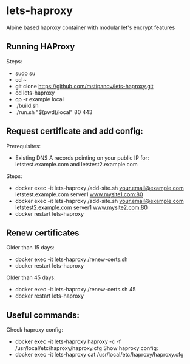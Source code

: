 # lets-haproxy
Alpine based haproxy container with modular let's encrypt features

## Running HAProxy
Steps:
* sudo su
* cd ~
* git clone https://github.com/mstipanov/lets-haproxy.git
* cd lets-haproxy
* cp -r example local
* ./build.sh
* ./run.sh "$(pwd)/local" 80 443

## Request certificate and add config:
Prerequisites:
* Existing DNS A records pointing on your public IP for: letstest.example.com and letstest2.example.com

Steps:
* docker exec -it lets-haproxy /add-site.sh your.email@example.com letstest.example.com server1 www.mysite1.com:80
* docker exec -it lets-haproxy /add-site.sh your.email@example.com letstest2.example.com server1 www.mysite2.com:80
* docker restart lets-haproxy

## Renew certificates 
Older than 15 days:
* docker exec -it lets-haproxy /renew-certs.sh
* docker restart lets-haproxy

Older than 45 days:
* docker exec -it lets-haproxy /renew-certs.sh 45
* docker restart lets-haproxy

## Useful commands:
Check haproxy config:
* docker exec -it lets-haproxy haproxy -c -f /usr/local/etc/haproxy/haproxy.cfg
Show haproxy config:
* docker exec -it lets-haproxy cat /usr/local/etc/haproxy/haproxy.cfg
